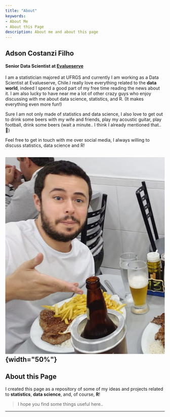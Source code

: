 ```yaml
---
title: "About"
keywords:
- About Me
- About this Page
description: About me and about this page
---
```



## Adson Costanzi Filho
#### Senior Data Scientist at [Evalueserve](https://www.evalueserve.com/)

I am a statistician majored at UFRGS and currently I am working as a Data Scientist at Evalueserve, Chile.I really love everything related to the **data world**, indeed I spend a good part of my free time reading the news about it. I am also lucky to have near me a lot of other crazy guys who enjoy discussing with me about data science, statistics, and R. (It makes everything even more fun!)

Sure I am not only made of statistics and data science, I also love to get out to drink some beers with my wife and friends, play my acoustic guitar, play football, drink some beers (wait a minute.. I think I already mentioned that.. :beer:) 

Feel free to get in touch with me over social media, I always willing to discuss statistics, data science and R!

![](/img/about/eu_fun2.jpg){width="50%"}
---

## About this Page

I created this page as a repository of some of my ideas and projects related to **statistics**, **data science**, and, of course, **R**!

> I hope you find some things useful here.. 

---



